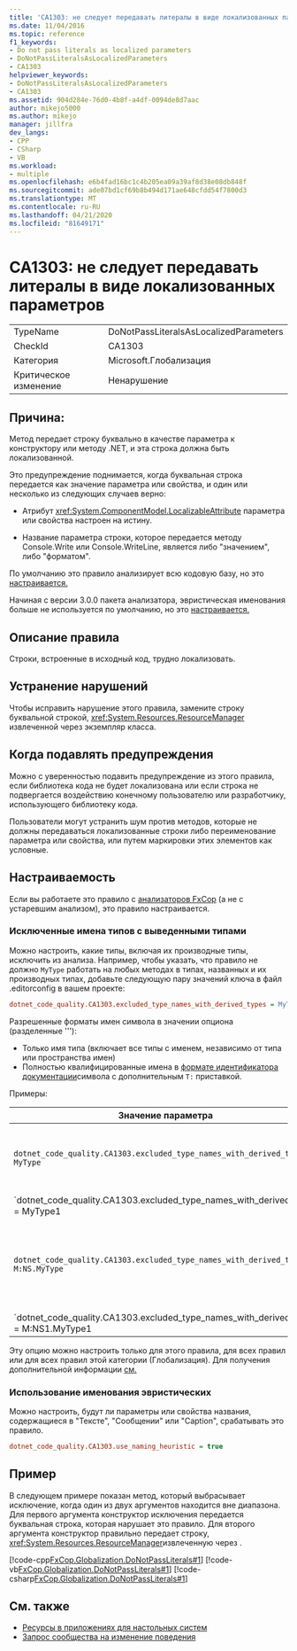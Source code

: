 ```yaml
---
title: 'CA1303: не следует передавать литералы в виде локализованных параметров'
ms.date: 11/04/2016
ms.topic: reference
f1_keywords:
- Do not pass literals as localized parameters
- DoNotPassLiteralsAsLocalizedParameters
- CA1303
helpviewer_keywords:
- DoNotPassLiteralsAsLocalizedParameters
- CA1303
ms.assetid: 904d284e-76d0-4b8f-a4df-0094de8d7aac
author: mikejo5000
ms.author: mikejo
manager: jillfra
dev_langs:
- CPP
- CSharp
- VB
ms.workload:
- multiple
ms.openlocfilehash: e6b4fad16bc1c4b205ea09a39af8d38e08db848f
ms.sourcegitcommit: ade07bd1cf69b8b494d171ae648cfdd54f7800d3
ms.translationtype: MT
ms.contentlocale: ru-RU
ms.lasthandoff: 04/21/2020
ms.locfileid: "81649171"
---
```

# <a name="ca1303-do-not-pass-literals-as-localized-parameters"></a>CA1303: не следует передавать литералы в виде локализованных параметров

|||
|-|-|
|TypeName|DoNotPassLiteralsAsLocalizedParameters|
|CheckId|CA1303|
|Категория|Microsoft.Глобализация|
|Критическое изменение|Ненарушение|

## <a name="cause"></a>Причина:

Метод передает строку буквально в качестве параметра к конструктору или методу .NET, и эта строка должна быть локализованной.

Это предупреждение поднимается, когда буквальная строка передается как значение параметра или свойства, и один или несколько из следующих случаев верно:

- Атрибут <xref:System.ComponentModel.LocalizableAttribute> параметра или свойства настроен на истину.

- Название параметра строки, которое передается методу Console.Write или Console.WriteLine, является либо "значением", либо "форматом".

По умолчанию это правило анализирует всю кодовую базу, но это [настраивается.](#excluded-type-names-with-derived-types)

Начиная с версии 3.0.0 пакета анализатора, эвристическая именования больше не используется по умолчанию, но это [настраивается.](#use-naming-heuristic)

## <a name="rule-description"></a>Описание правила

Строки, встроенные в исходный код, трудно локализовать.

## <a name="how-to-fix-violations"></a>Устранение нарушений

Чтобы исправить нарушение этого правила, замените строку буквальной строкой, <xref:System.Resources.ResourceManager> извлеченной через экземпляр класса.

## <a name="when-to-suppress-warnings"></a>Когда подавлять предупреждения

Можно с уверенностью подавить предупреждение из этого правила, если библиотека кода не будет локализована или если строка не подвергается воздействию конечному пользователю или разработчику, использующего библиотеку кода.

Пользователи могут устранить шум против методов, которые не должны передаваться локализованные строки либо переименование параметра или свойства, или путем маркировки этих элементов как условные.

## <a name="configurability"></a>Настраиваемость

Если вы работаете это правило с [анализаторов FxCop](install-fxcop-analyzers.md) (а не с устаревшим анализом), это правило настраивается.

### <a name="excluded-type-names-with-derived-types"></a>Исключенные имена типов с выведенными типами

Можно настроить, какие типы, включая их производные типы, исключить из анализа. Например, чтобы указать, что правило не должно `MyType` работать на любых методах в типах, названных и их производных типах, добавьте следующую пару значений ключа в файл .editorconfig в вашем проекте:

```ini
dotnet_code_quality.CA1303.excluded_type_names_with_derived_types = MyType
```

Разрешенные форматы имен символа в значении опциона (разделенные '''):

- Только имя типа (включает все типы с именем, независимо от типа или пространства имен)
- Полностью квалифицированные имена в [формате идентификатора документации](https://github.com/dotnet/csharplang/blob/master/spec/documentation-comments.md#id-string-format)символа с дополнительным `T:` приставкой.

Примеры:

| Значение параметра | Сводка |
| --- | --- |
|`dotnet_code_quality.CA1303.excluded_type_names_with_derived_types = MyType` | Соответствует всем типам под названием 'MyType' и всем его производным типам в компиляции
|`dotnet_code_quality.CA1303.excluded_type_names_with_derived_types = MyType1|MyType2` | Соответствует всем типам, названным либо 'MyType1' или 'MyType2', и всем их производным типам в компиляции
|`dotnet_code_quality.CA1303.excluded_type_names_with_derived_types = M:NS.MyType` | Соответствует определенному типу 'MyType' с полностью квалифицированным именем и всеми его производными типами
|`dotnet_code_quality.CA1303.excluded_type_names_with_derived_types = M:NS1.MyType1|M:NS2.MyType2` | Соответствует определенным типам 'MyType1' и 'MyType2' с соответствующими полностью квалифицированными именами и всеми их производными типами

Эту опцию можно настроить только для этого правила, для всех правил или для всех правил этой категории (Глобализация). Для получения дополнительной информации [см.](configure-fxcop-analyzers.md)

### <a name="use-naming-heuristic"></a>Использование именования эвристических

Можно настроить, будут ли параметры или свойства названия, содержащиеся в "Тексте", "Сообщении" или "Caption", срабатывать это правило.

```ini
dotnet_code_quality.CA1303.use_naming_heuristic = true
```

## <a name="example"></a>Пример

В следующем примере показан метод, который выбрасывает исключение, когда один из двух аргументов находится вне диапазона. Для первого аргумента конструктор исключения передается буквальная строка, которая нарушает это правило. Для второго аргумента конструктор правильно передает строку, <xref:System.Resources.ResourceManager>извлеченную через .

[!code-cpp[FxCop.Globalization.DoNotPassLiterals#1](../code-quality/codesnippet/CPP/ca1303-do-not-pass-literals-as-localized-parameters_1.cpp)]
[!code-vb[FxCop.Globalization.DoNotPassLiterals#1](../code-quality/codesnippet/VisualBasic/ca1303-do-not-pass-literals-as-localized-parameters_1.vb)]
[!code-csharp[FxCop.Globalization.DoNotPassLiterals#1](../code-quality/codesnippet/CSharp/ca1303-do-not-pass-literals-as-localized-parameters_1.cs)]

## <a name="see-also"></a>См. также

- [Ресурсы в приложениях для настольных систем](/dotnet/framework/resources/index)
- [Запрос сообщества на изменение поведения](https://github.com/dotnet/roslyn-analyzers/issues/2933)
